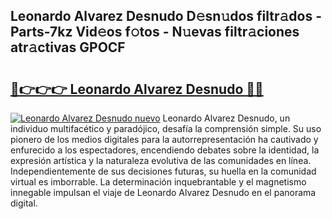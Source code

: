 ## Leonardo Alvarez Desnudo D𝚎sn𝚞dos filtr𝚊dos - Parts-7kz Vid𝚎os f𝚘tos - N𝚞evas filtr𝚊ciones atr𝚊ctivas GPOCF

# <h2><a href="http://mbatjyc.tromn.icu/?c=Leonardo+Alvarez+Desnudo">🔗👉👉👉 Leonardo Alvarez Desnudo 🔗🔗</a></h2>

[![Leonardo Alvarez Desnudo nuevo](https://i.imgur.com/pEAQMta.gif)](http://mbatjyc.tromn.icu/?c=Leonardo+Alvarez+Desnudo)
Leonardo Alvarez Desnudo, un individuo multifacético y paradójico, desafía la comprensión simple. Su uso pionero de los medios digitales para la autorrepresentación ha cautivado y enfurecido a los espectadores, encendiendo debates sobre la identidad, la expresión artística y la naturaleza evolutiva de las comunidades en línea. Independientemente de sus decisiones futuras, su huella en la comunidad virtual es imborrable. La determinación inquebrantable y el magnetismo innegable impulsan el viaje de Leonardo Alvarez Desnudo en el panorama digital.
